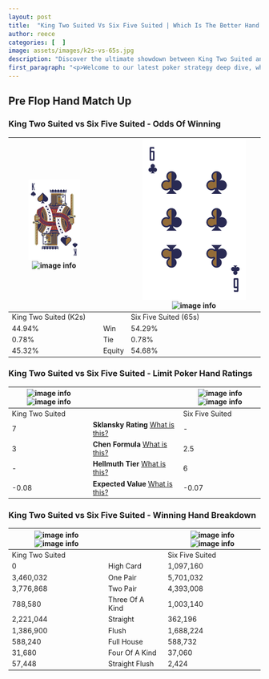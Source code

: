 ```yaml
---
layout: post
title:  "King Two Suited Vs Six Five Suited | Which Is The Better Hand In Poker? A Complete Guide"
author: reece
categories: [  ]
image: assets/images/k2s-vs-65s.jpg
description: "Discover the ultimate showdown between King Two Suited and Six Five Suited in poker! Uncover the odds, strategies, and scenarios where one hand triumphs over the other. Get ready to up your poker game with this thrilling analysis."
first_paragraph: "<p>Welcome to our latest poker strategy deep dive, where we're pitting two distinct hands against each other in a high-stakes showdown: King Two Suited vs Six Five Suited.</p><p>In the dynamic world of poker, every decision counts, and knowing which hand holds the upper hand is key to your success at the table.</p><p>In this article, we'll dissect these two hands, explore the scenarios where one dominates the other, and equip you with the knowledge to make strategic choices that can tip the odds in your favor.</p><p>Get ready to unravel the intriguing dynamics of these poker hands and elevate your game to new heights.</p>"
---
```




[comment]: # (sp0)

## Pre Flop Hand Match Up

<div class="table hand-ratings" markdown="1"> 



### King Two Suited vs Six Five Suited - Odds Of Winning


    
| ![image info](assets/images/hand1/k.png) ![image info](assets/images/hand1/2s.png) |  | ![image info](assets/images/hand2/6.png) ![image info](assets/images/hand2/5s.png) |
| -------- | -------- | -------- |
| King Two Suited (K2s) |  | Six Five Suited (65s) |
| 44.94% | Win | 54.29% |
| 0.78% | Tie | 0.78% |
| 45.32% | Equity | 54.68% |




[comment]: # (sp1)



### King Two Suited vs Six Five Suited - Limit Poker Hand Ratings


    
| ![image info](https://www.riverpairs.com/assets/images/hand1/k.png) ![image info](https://www.riverpairs.com/assets/images/hand1/2s.png) |  | ![image info](https://www.riverpairs.com/assets/images/hand2/6.png) ![image info](https://www.riverpairs.com/assets/images/hand2/5s.png) |
| -------- | -------- | -------- |
| King Two Suited |  | Six Five Suited |
| 7 | **Sklansky Rating** [What is this?](/sklansky-rating-explained) | - |
| 3 | **Chen Formula** [What is this?](/chen-formula-explained) | 2.5 |
| - | **Hellmuth Tier** [What is this?](/Hellmuth-tier-explained) | 6 |
| -0.08 | **Expected Value** [What is this?](/expected-value-explained) | -0.07 |




[comment]: # (sp2)



### King Two Suited vs Six Five Suited - Winning Hand Breakdown


    
| ![image info](https://www.riverpairs.com/assets/images/hand1/k.png) ![image info](https://www.riverpairs.com/assets/images/hand1/2s.png) |  | ![image info](https://www.riverpairs.com/assets/images/hand2/6.png) ![image info](https://www.riverpairs.com/assets/images/hand2/5s.png) |
| -------- | -------- | -------- |
| King Two Suited |  | Six Five Suited |
| 0 | High Card | 1,097,160 |
| 3,460,032 | One Pair | 5,701,032 |
| 3,776,868 | Two Pair | 4,393,008 |
| 788,580 | Three Of A Kind | 1,003,140 |
| 2,221,044 | Straight | 362,196 |
| 1,386,900 | Flush | 1,688,224 |
| 588,240 | Full House | 588,732 |
| 31,680 | Four Of A Kind | 37,060 |
| 57,448 | Straight Flush | 2,424 |




[comment]: # (sp3)



</div>

[comment]: # (sp4)



[comment]: # (sp5)

